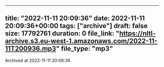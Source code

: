 
---
title: "2022-11-11 20:09:36"
date: 2022-11-11 20:09:36+00:00
tags: ["archive"]
draft: false
size: 17792761
duration: 0
file_link: "https://nltl-archive.s3.eu-west-1.amazonaws.com/2022-11-11T200936.mp3"
file_type: "mp3"
---
Archived at 2022-11-11 20:09:36
            